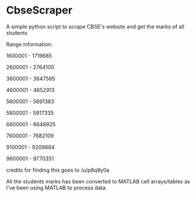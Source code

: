 # CbseScraper
A simple python script to scrape CBSE's website and get the marks of all students

Range information:

1600001 - 1719685

2600001 - 2764100

3600001 - 3647565

4600001 - 4652913

5600001 - 5691383

5800001 - 5917335

6600001 - 6648925

7600001 - 7682109

9100001 - 9209884

9600001 - 9770351

credits for finding this goes to /u/p8q9y0a

All the students marks has been converted to MATLAB cell arrays/tables as I've been using MATLAB to process data. 
